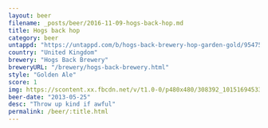 ```yaml
---
layout: beer
filename: _posts/beer/2016-11-09-hogs-back-hop.md
title: Hogs back hop
category: beer
untappd: "https://untappd.com/b/hogs-back-brewery-hop-garden-gold/95475"
country: "United Kingdom"
brewery: "Hogs Back Brewery"
breweryURL: "/brewery/hogs-back-brewery.html"
style: "Golden Ale"
score: 1
img: https://scontent.xx.fbcdn.net/v/t1.0-0/p480x480/308392_10151694533218745_306927282_n.jpg?_nc_cat=0&oh=8af9b12344ed93008b79e86fad0c43c7&oe=5BB9B1C8
beer-date: "2013-05-25"
desc: "Throw up kind if awful"
permalink: /beer/:title.html
---
```

